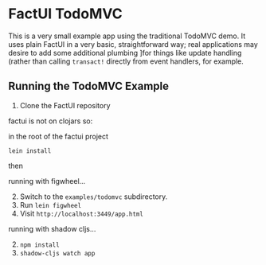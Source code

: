 # FactUI TodoMVC

This is a very small example app using the traditional TodoMVC demo. It uses plain FactUI in a very basic, straightforward way; real applications may desire to add some additional plumbing ]for things like update handling (rather than calling `transact!` directly from event handlers, for example.


## Running the TodoMVC Example
1. Clone the FactUI repository

factui is not on clojars so:

in the root of the factui project 

`lein install`

then

running with figwheel...

2. Switch to the `examples/todomvc` subdirectory.
3. Run `lein figwheel`
4. Visit `http://localhost:3449/app.html`

running with shadow cljs...

2. `npm install`
3. `shadow-cljs watch app`
 
 


